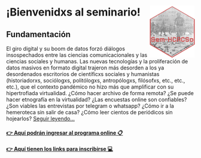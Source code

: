 <link rel="shortcut icon" type="image/x-icon" href="img/favicon.ico">
<link rel="shortcut icon" href="img/favicon.ico">
<link rel="shortcut icon" href="img/android-chrome-192x192.png">
<link rel="icon" type="image/png" sizes="16x16" href="img/favicon-16x16.png">
<link rel="icon" type="image/png" sizes="32x32" href="img/favicon-32x32.png">
<link rel="apple-touch-icon" type="image/png" sizes="180x180" href="img/apple-touch-icon.png">
<link rel="apple-touch-icon" type="image/png" sizes="120x120" href="img/apple-touch-icon-120x120.png">
<link rel="apple-touch-icon" type="image/png" sizes="76x76" href="img/apple-touch-icon-76x76.png">
<link rel="apple-touch-icon" type="image/png" sizes="60x60" href="img/apple-touch-icon-60x60.png">
<link rel="android-chrome" type="image/png" sizes="192x192" href="img/android-chrome-192x192.png">
<link rel="android-chrome" type="image/png" sizes="512x512" href="img/android-chrome-512x512.png">

# ¡Bienvenidxs al seminario! <img src="img/seminario.png" align="right" height="139"/>

## Fundamentación

El giro digital y su boom de datos forzó diálogos insospechados entre las ciencias comunicacionales y las ciencias sociales y humanas. Las nuevas tecnologías y la proliferación de datos masivos en formato digital trajeron más desorden a los ya desordenados escritorios de científicxs sociales y humanistas (historiadorxs, sociólogxs, politólogxs, antropólogxs, filósofxs, etc., etc., etc.), que el contexto pandémico no hizo más que amplificar con su hipertrofiada virtualidad. ¿Cómo hacer archivo de forma remota? ¿Se puede hacer etnografía en la virtualidad? ¿Las encuestas online son confiables? ¿Son viables las entrevistas por telegram o whatsapp? ¿Cómo ir a la hemeroteca sin salir de casa? ¿Cómo leer cientos de periódicos sin hojearlos? [Seguir leyendo...](https://agusnieto77.github.io/Sem-HCACSo/programa)

#### [👉 Aquí podrán ingresar al programa online 📋](https://agusnieto77.github.io/Sem-HCACSo/programa)

#### [👉 Aquí tienen los links para inscribirse 💻](https://www.fahce.unlp.edu.ar/facultad/secretarias-y-prosecretarias/posgrado/doctorado/doctorado-en-historia/cursos-y-seminarios/cursoposgrado-220706181701444309)

